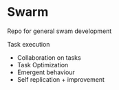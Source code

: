 # Swarm
Repo for general swam development


Task execution
* Collaboration on tasks
* Task Optimization
* Emergent behaviour
* Self replication + improvement
